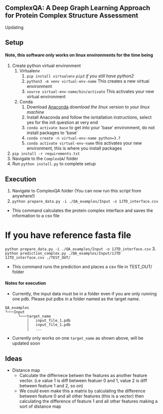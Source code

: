 ## ComplexQA: A Deep Graph Learning Approach for Protein Complex Structure Assessment
Updating

## Setup

#### Note, this software only works on linux environments for the time being

1. Create python virtual environment
	1. Virtualenv
		1. `pip install virtualenv` *`pip3` if you still have python2* 
		1. `python3 -m venv virtual-env-name` This creates a new virtual environment 
		1. `source virtual-env-name/bin/activate` This activates your new virtual environment 
	1. Conda 
		1. Download [Anaconda](https://www.anaconda.com/products/individual) *download the linux version to your linux machine* 
		1. Install Anaconda and follow the isntallation instructions, select yes for the init question at very end
		1. `conda activate base` to get into your 'base' environment, do not install packages to 'base' 
		1. `conda create -n virtual-env-name python=3.7`
		1. `conda activate virtual-env-name` this activates your new environment, this is where you install packages 
1. `pip install -r requirements.txt`
1. Navigate to the `ComplexQA`/ folder 
1. Run `python install.py` to complete setup 

## Execution
1. Navigate to ComplexQA folder (You can now run this script from anywhere!)
2. `python prepare_data.py -i ./QA_examples/Input -o 1JTD_interface.csv`
  - This command calculates the protein complex interface and saves the information to a csv file
   # If you have reference fasta file
   `python prepare_data.py -i ./QA_examples/Input -o 1JTD_interface.csv`
3. `python prediction_complex.py ./QA_examples/Input/1JTD 1JTD_interface.csv ./TEST_OUT/`
  - This command runs the prediction and places a csv file in TEST_OUT/ folder


#### Notes for execution
- Currently, the input data must be in a folder even if you are only running one pdb. Please put pdbs in a folder named as the target name. 
```
QA_examples
└───Input
      └───target_name
          │   input_file_1.pdb
          │   input_file_1.pdb
          │   ...
```
- Currently only works on one `target_name` as shown above, will be updated soon


## Ideas 
* Distance map 
	* Calculate the differnece betwen the features as another feature vector. (i.e value 1 is diff between featuer 0 and 1, value 2 is diff between feature 1 and 2, so on) 
	* We could even make this a matrix by calculating the difference between feature 0 and all other features (this is a vector) then calculating the difference of feature 1 and all other features making a sort of distance map 
